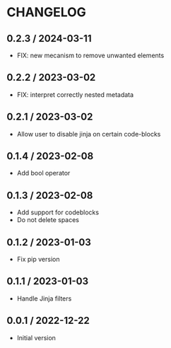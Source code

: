 CHANGELOG
===============================================================================

0.2.3 / 2024-03-11
-------------------------------------------------------------------------------

* FIX: new mecanism to remove unwanted elements

0.2.2 / 2023-03-02
-------------------------------------------------------------------------------

* FIX: interpret correctly nested metadata

0.2.1 / 2023-03-02
-------------------------------------------------------------------------------

* Allow user to disable jinja on certain code-blocks

0.1.4 / 2023-02-08
-------------------------------------------------------------------------------

* Add bool operator

0.1.3 / 2023-02-08
-------------------------------------------------------------------------------

* Add support for codeblocks
* Do not delete spaces

0.1.2 / 2023-01-03
-------------------------------------------------------------------------------

* Fix pip version

0.1.1 / 2023-01-03
-------------------------------------------------------------------------------

* Handle Jinja filters

0.0.1 / 2022-12-22
-------------------------------------------------------------------------------

* Initial version
